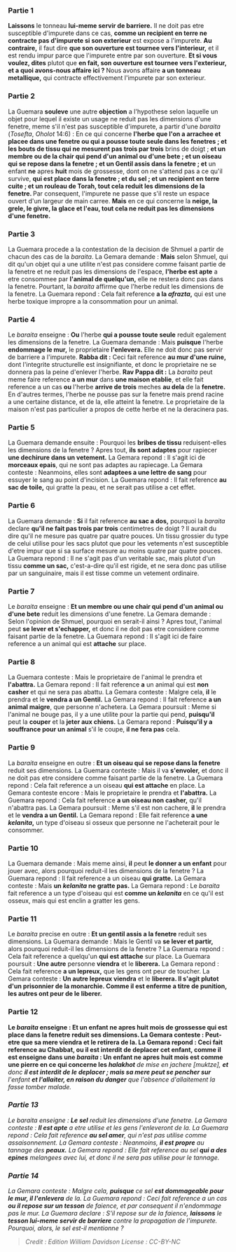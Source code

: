 
### Partie 1
<b>Laissons</b> le tonneau <b>lui-meme servir de barriere.</b> Il ne doit pas etre susceptible d'impurete dans ce cas, <b>comme un recipient en terre ne contracte pas d'impurete si son exterieur</b> est expose a l'impurete. <b>Au contraire,</b> il faut dire <b>que son ouverture est tournee vers l'interieur,</b> et il est rendu impur parce que l'impurete entre par son ouverture. <b>Et si vous voulez, dites</b> plutot que <b>en fait, son ouverture est tournee vers l'exterieur, et a quoi avons-nous affaire ici ? </b> Nous avons affaire <b>a un tonneau metallique,</b> qui contracte effectivement l'impurete par son exterieur.

### Partie 2
La Guemara <b>souleve</b> une autre <b>objection</b> a l'hypothese selon laquelle un objet pour lequel il existe un usage ne reduit pas les dimensions d'une fenetre, meme s'il n'est pas susceptible d'impurete, a partir d'une <i>baraita</i> (<i>Tosefta</i>, <i>Oholot</i> 14:6) : En ce qui concerne <b>l'herbe que l'on a arrachee et placee dans une fenetre ou qui a pousse toute seule dans les fenetres ; et les bouts de tissu qui ne mesurent pas trois par trois</b> brins de doigt ; <b>et un membre ou de la chair qui pend d'un animal ou d'une bete ; et un oiseau qui se repose dans la fenetre ; et un Gentil assis dans la fenetre ; et</b> un enfant <b>ne</b> apres <b>huit</b> mois de grossesse, dont on ne s'attend pas a ce qu'il survive, <b>qui est place dans la fenetre ; et du sel ; et un recipient en terre cuite ; et un rouleau de Torah, tout cela reduit les dimensions de la fenetre. </b> Par consequent, l'impurete ne passe que s'il reste un espace ouvert d'un largeur de main carree. <b>Mais</b> en ce qui concerne la <b>neige, la grele, le givre, la glace et l'eau, tout cela ne reduit pas les dimensions d'une fenetre.</b>

### Partie 3
La Guemara procede a la contestation de la decision de Shmuel a partir de chacun des cas de la <i>baraita</i>. La Gemara demande : <b>Mais</b> selon Shmuel, qui dit qu'un objet qui a une utilite n'est pas considere comme faisant partie de la fenetre et ne reduit pas les dimensions de l'espace, <b>l'herbe est apte</b> a etre consommee par <b>l'animal de quelqu'un,</b> elle ne restera donc pas dans la fenetre. Pourtant, la <i>baraita</i> affirme que l'herbe reduit les dimensions de la fenetre. La Guemara repond : Cela fait reference <b>a la <i>afrazta</i>,</b> qui est une herbe toxique impropre a la consommation pour un animal.

### Partie 4
Le <i>baraita</i> enseigne : <b>Ou</b> l'herbe <b>qui a pousse toute seule</b> reduit egalement les dimensions de la fenetre. La Guemara demande : Mais <b>puisque</b> l'herbe <b>endommage le mur,</b> le proprietaire <b>l'enlevera.</b> Elle ne doit donc pas servir de barriere a l'impurete. <b>Rabba dit :</b> Ceci fait reference <b>au mur d'une ruine,</b> dont l'integrite structurelle est insignifiante, et donc le proprietaire ne se donnera pas la peine d'enlever l'herbe. <b>Rav Pappa dit :</b> La <i>baraita</i> peut meme faire reference <b>a un mur</b> dans <b>une maison etablie</b>, et elle fait reference a un cas <b>ou</b> l'herbe <b>arrive de trois</b> meches <b>au dela</b> de la <b>fenetre.</b> En d'autres termes, l'herbe ne pousse pas sur la fenetre mais prend racine a une certaine distance, et de la, elle atteint la fenetre. Le proprietaire de la maison n'est pas particulier a propos de cette herbe et ne la deracinera pas.

### Partie 5
La Guemara demande ensuite : Pourquoi les <b>bribes de tissu</b> reduisent-elles les dimensions de la fenetre ? Apres tout, <b>ils sont adaptes</b> pour rapiecer <b>une dechirure dans un vetement.</b> La Gemara repond : Il s'agit ici de <b>morceaux epais</b>, qui ne sont pas adaptes au rapiecage. La Gemara conteste : Neanmoins, elles sont <b>adaptees a une lettre de sang</b> pour essuyer le sang au point d'incision. La Guemara repond : Il fait reference <b>au sac de toile,</b> qui gratte la peau, et ne serait pas utilise a cet effet.

### Partie 6
La Guemara demande : <b>Si</b> il fait reference <b>au sac a dos,</b> pourquoi la <i>baraita</i> declare <b>qu'il ne fait pas trois par trois</b> centimetres de doigt ? Il aurait du dire qu'il ne mesure pas quatre par quatre</b> pouces. Un tissu grossier du type de celui utilise pour les sacs plutot que pour les vetements n'est susceptible d'etre impur que si sa surface mesure au moins quatre par quatre pouces. La Guemara repond : Il ne s'agit pas d'un veritable sac, mais plutot d'un tissu <b>comme un sac,</b> c'est-a-dire qu'il est rigide, et ne sera donc pas utilise par un sanguinaire, mais il est tisse comme un vetement ordinaire.

### Partie 7
Le <i>baraita</i> enseigne : <b>Et un membre ou une chair qui pend d'un animal ou d'une bete</b> reduit les dimensions d'une fenetre. La Gemara demande : Selon l'opinion de Shmuel, pourquoi en serait-il ainsi ? Apres tout, l'animal peut <b>se lever et s'echapper,</b> et donc il ne doit pas etre considere comme faisant partie de la fenetre. La Guemara repond : Il s'agit ici de faire reference a un animal qui est <b>attache</b> sur place.

### Partie 8
La Guemara conteste : Mais le proprietaire de l'animal le prendra et <b>l'abattra.</b> La Gemara repond : Il fait reference <b>a</b> un animal qui est <b>non casher</b> et qui ne sera pas abattu. La Gemara conteste : Malgre cela, <b>il</b> le prendra et le <b>vendra a un Gentil.</b> La Gemara repond : Il fait reference <b>a un animal maigre</b>, que personne n'achetera. La Gemara poursuit : Meme si l'animal ne bouge pas, il y a une utilite pour la partie qui pend, <b>puisqu'il</b> peut la <b>couper</b> et la <b>jeter aux chiens.</b> La Gemara repond : <b>Puisqu'il y a souffrance pour un animal</b> s'il le coupe, <b>il ne fera pas</b> cela.

### Partie 9
La <i>baraita</i> enseigne en outre : <b>Et un oiseau qui se repose dans la fenetre</b> reduit ses dimensions. La Guemara conteste : Mais il va <b>s'envoler,</b> et donc il ne doit pas etre considere comme faisant partie de la fenetre. La Guemara repond : Cela fait reference a un oiseau <b>qui est attache</b> en place. La Gemara conteste encore : Mais le proprietaire le prendra et <b>l'abattra.</b> La Guemara repond : Cela fait reference <b>a un oiseau non casher,</b> qu'il n'abattra pas. La Gemara poursuit : Meme s'il est non cachere, <b>il</b> le prendra et le <b>vendra a un Gentil.</b> La Gemara repond : Elle fait reference <b>a une <i>kelanita</i>,</b> un type d'oiseau si osseux que personne ne l'acheterait pour le consommer.

### Partie 10
La Guemara demande : Mais meme ainsi, <b>il</b> peut <b>le donner a un enfant</b> pour jouer avec, alors pourquoi reduit-il les dimensions de la fenetre ? La Guemara repond : Il fait reference a un oiseau <b>qui gratte.</b> La Gemara conteste : Mais <b>un <i>kelanita</i> ne gratte pas.</b> La Gemara repond : Le <i>baraita</i> fait reference a un type d'oiseau qui est <b>comme un <i>kelanita</i></b> en ce qu'il est osseux, mais qui est enclin a gratter les gens.

### Partie 11
Le <i>baraita</i> precise en outre : <b>Et un gentil assis a la fenetre</b> reduit ses dimensions. La Guemara demande : Mais le Gentil va <b>se lever et partir,</b> alors pourquoi reduit-il les dimensions de la fenetre ? La Guemara repond : Cela fait reference a quelqu'un <b>qui est attache</b> sur place. La Guemara poursuit : <b>Une autre</b> personne <b>viendra</b> et le <b>liberera.</b> La Gemara repond : Cela fait reference <b>a un lepreux,</b> que les gens ont peur de toucher. La Gemara conteste : <b>Un autre lepreux viendra</b> et le <b>liberera. Il s'agit plutot <b>d'un prisonnier de la monarchie.</b> Comme il est enferme a titre de punition, les autres ont peur de le liberer.

### Partie 12
Le <i>baraita</i> enseigne : <b>Et</b> un enfant <b>ne</b> apres <b>huit</b> mois de grossesse <b>qui est place dans la fenetre</b> reduit ses dimensions. La Gemara conteste : Peut-etre que <b>sa mere viendra et le retirera</b> de la. La Gemara repond : Ceci fait reference <b>au Chabbat,</b> ou il est interdit de deplacer cet enfant, <b>comme il est enseigne</b> dans une <i>baraita</i> : Un enfant <b>ne</b> apres <b>huit</b> mois <b>est comme une pierre</b> en ce qui concerne les <i>halakhot</b> de mise en jachere [<i>muktze</i>], <b>et</b> donc <b>il est interdit de le deplacer ; mais sa mere peut se pencher sur</b> l'enfant <b>et l'allaiter, en raison du danger</b> que l'absence d'allaitement la fasse tomber malade.

### Partie 13
Le <i>baraita</i> enseigne : <b>Le sel</b> reduit les dimensions d'une fenetre. La Gemara conteste : <b>Il est apte</b> a etre utilise et les gens l'enleveront de la. La Guemara repond : Cela fait reference <b>au sel amer</b>, qui n'est pas utilise comme assaisonnement. La Gemara conteste : Neanmoins, <b>il est propre</b> au tannage des <b>peaux.</b> La Gemara repond : Elle fait reference au sel <b>qui a des epines</b> melangees avec lui, et donc il ne sera pas utilise pour le tannage.

### Partie 14
La Gemara conteste : Malgre cela, <b>puisque</b> ce sel <b>est dommageable pour le mur, il l'enlevera</b> de la. La Guemara repond : Ceci fait reference a un cas <b>ou il repose sur un tesson</b> de faience, et par consequent il n'endommage pas le mur. La Guemara declare : S'il repose sur de la faience, <b>laissons</b> le <b>tesson lui-meme servir de barriere</b> contre la propagation de l'impurete. Pourquoi, alors, le sel est-il mentionne ?

>Credit : Edition William Davidson
>License : CC-BY-NC
